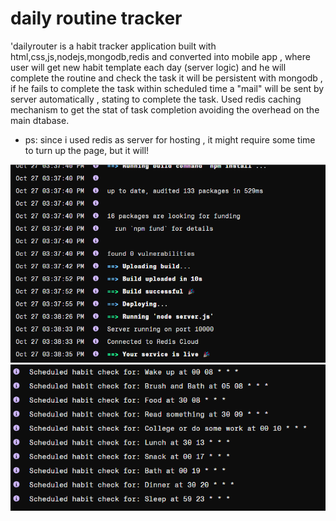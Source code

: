 # daily routine tracker


'dailyrouter is a habit tracker application built with html,css,js,nodejs,mongodb,redis and converted into mobile app ,
where user will get new habit template each day (server logic) and he will complete the routine and check the task
it will be persistent with mongodb , if he fails to complete the task within scheduled time a "mail" will be sent by server automatically , stating
to complete the task. Used redis caching mechanism to get the stat of task completion avoiding the overhead on the main dtabase.

* ps: since i used redis as server for hosting , it might require some time to turn up the page, but it will!

![Screenshot 1](https://github.com/Sushanth-Hebri/breathquote/blob/main/Screenshot%202024-10-27%20153852.png)
![Screenshot 1](https://github.com/Sushanth-Hebri/breathquote/blob/main/Screenshot%202024-10-27%20153942.png)

